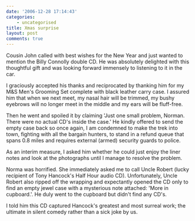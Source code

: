 ```yaml
---
date: '2006-12-28 17:14:43'
categories:
    - uncategorised
title: Xmas surprise
layout: post
comments: true
---
```


Cousin John called with best wishes for the New Year and just wanted to
mention the Billy Connolly double CD. He was absolutely delighted with
this thoughtful gift and was looking forward immensely to listening to
it in the car.

I graciously accepted his thanks and reciprocated by thanking him for my
M&S Men's Grooming Set complete with black leather carry case. I assured
him that when we next meet, my nasal hair will be trimmed, my bushy
eyebrows will no longer meet in the middle and my ears will be
fluff-free.

Then he went and spoiled it by claiming 'Just one small problem, Norman.
There were no actual CD's inside the case.' He kindly offered to send
the empty case back so once again, I am condemned to make the trek into
town, fighting with all the bargain hunters, to stand in a refund queue
that spans 0.8 miles and requires external (armed) security guards to
police.

As an interim measure, I asked him whether he could just enjoy the liner
notes and look at the photographs until I manage to resolve the problem.

Norma was horrified. She immediately asked me to call Uncle Robert
(lucky recipient of Tony Hancock's Half Hour audio CD). Unfortunately,
Uncle Robert also ripped off the wrapping and expectantly opened the CD
only to find an empty jewel case with a mysterious note attached: 'More
in cupboard.'. He duly went to the cupboard but didn't find any CD's.

I told him this CD captured Hancock's greatest and most surreal work;
the ultimate in silent comedy rather than a sick joke by us.
